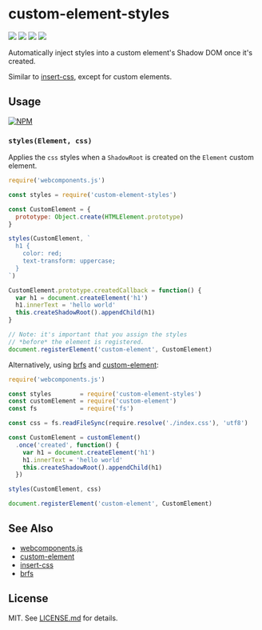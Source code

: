 # custom-element-styles
![](http://img.shields.io/badge/stability-stable-orange.svg?style=flat)
![](http://img.shields.io/npm/v/custom-element-styles.svg?style=flat)
![](http://img.shields.io/npm/dm/custom-element-styles.svg?style=flat)
![](http://img.shields.io/npm/l/custom-element-styles.svg?style=flat)

Automatically inject styles into a custom element's Shadow DOM once it's
created.

Similar to [insert-css](https://github.com/substack/insert-css), except for
custom elements.

## Usage

[![NPM](https://nodei.co/npm/custom-element-styles.png)](https://nodei.co/npm/custom-element-styles/)

### `styles(Element, css)`

Applies the `css` styles when a `ShadowRoot` is created on the `Element` custom
element.

``` javascript
require('webcomponents.js')

const styles = require('custom-element-styles')

const CustomElement = {
  prototype: Object.create(HTMLElement.prototype)
}

styles(CustomElement, `
  h1 {
    color: red;
    text-transform: uppercase;
  }
`)

CustomElement.prototype.createdCallback = function() {
  var h1 = document.createElement('h1')
  h1.innerText = 'hello world'
  this.createShadowRoot().appendChild(h1)
}

// Note: it's important that you assign the styles
// *before* the element is registered.
document.registerElement('custom-element', CustomElement)
```

Alternatively, using [brfs](http://github.com/substack/brfs)
and
[custom-element](http://github.com/requireio/custom-element):

``` javascript
require('webcomponents.js')

const styles        = require('custom-element-styles')
const customElement = require('custom-element')
const fs            = require('fs')

const css = fs.readFileSync(require.resolve('./index.css'), 'utf8')

const CustomElement = customElement()
  .once('created', function() {
    var h1 = document.createElement('h1')
    h1.innerText = 'hello world'
    this.createShadowRoot().appendChild(h1)
  })

styles(CustomElement, css)

document.registerElement('custom-element', CustomElement)
```

## See Also

* [webcomponents.js](https://github.com/webcomponents/webcomponentsjs)
* [custom-element](https://github.com/requireio/custom-element)
* [insert-css](https://github.com/substack/insert-css)
* [brfs](https://github.com/substack/brfs)

## License

MIT. See [LICENSE.md](http://github.com/hughsk/custom-element-styles/blob/master/LICENSE.md) for details.
